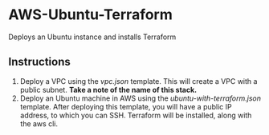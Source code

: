 # AWS-Ubuntu-Terraform
Deploys an Ubuntu instance and installs Terraform

## Instructions

1. Deploy a VPC using the <i>vpc.json</i> template. This will create a VPC with a public subnet. <b>Take a note of the name of this stack.</b> 
2. Deploy an Ubuntu machine in AWS using the <i>ubuntu-with-terraform.json</i> template. After deploying this template, you will have a public IP address, to which you can SSH. Terraform will be installed, along with the aws cli.
